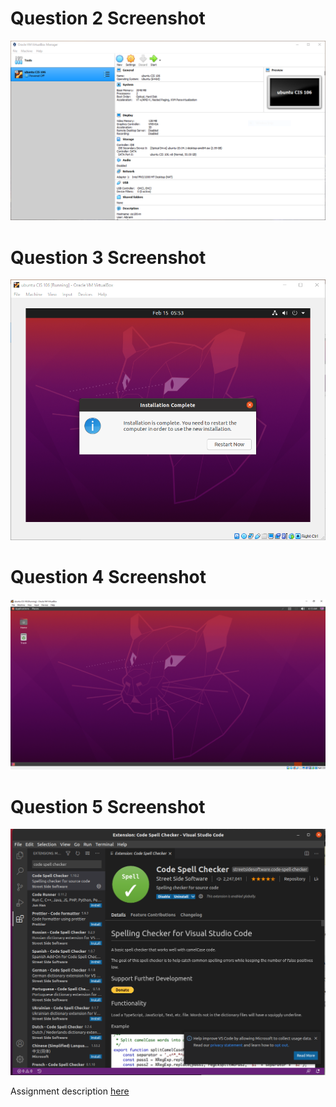 # Question 2 Screenshot

![Question 2 answer](../imgs/Lab2/virtualbox.png)

# Question 3 Screenshot

![Question 3 answer](../imgs/Lab2/question3.png)

# Question 4 Screenshot

![Question 4 answer](../imgs/Lab2/question4.png)

# Question 5 Screenshot

![Question 5 answer](../imgs/Lab2/question5.png)

Assignment description [here](https://raw.githubusercontent.com/ra559/cis106/main/labs/lab2.md)